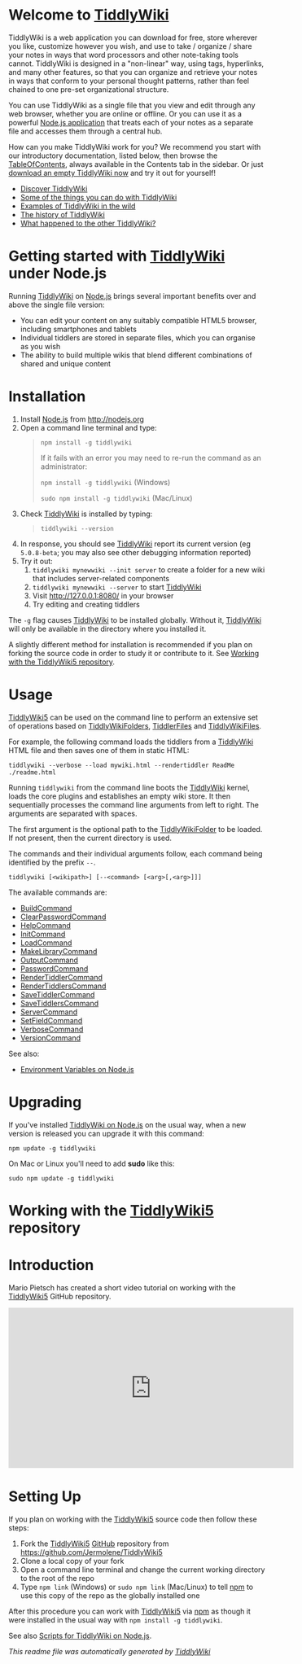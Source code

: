 <h1 class=''>Welcome to <a class='tc-tiddlylink tc-tiddlylink-resolves' href='http://tiddlywiki.com/static/TiddlyWiki.html'>TiddlyWiki</a></h1><p>TiddlyWiki is a web application you can download for free, store wherever you like, customize however you wish, and use to take / organize / share your notes in ways that word processors and other note-taking tools cannot. TiddlyWiki is designed in a &quot;non-linear&quot; way, using tags, hyperlinks, and many other features, so that you can organize and retrieve your notes in ways that conform to your personal thought patterns, rather than feel chained to one pre-set organizational structure.</p><p>You can use TiddlyWiki as a single file that you view and edit through any web browser, whether you are online or offline. Or you can use it as a powerful <a class='tc-tiddlylink tc-tiddlylink-resolves' href='http://tiddlywiki.com/static/Node.js.html'>Node.js application</a> that treats each of your notes as a separate file and accesses them through a central hub.</p><p>How can you make TiddlyWiki work for you? We recommend you start with our introductory documentation, listed below, then browse the <a class='tc-tiddlylink tc-tiddlylink-resolves' href='http://tiddlywiki.com/static/TableOfContents.html'>TableOfContents</a>, always available in the Contents tab in the sidebar. Or just <a class='tc-tiddlylink tc-tiddlylink-missing' href='http://tiddlywiki.com/static/Downloading%2520and%2520saving.html'>download an empty TiddlyWiki now</a> and try it out for yourself!</p><ul><li><a class='tc-tiddlylink tc-tiddlylink-resolves' href='http://tiddlywiki.com/static/Discover%2520TiddlyWiki.html'>Discover TiddlyWiki</a> </li><li><a class='tc-tiddlylink tc-tiddlylink-resolves' href='http://tiddlywiki.com/static/Some%2520of%2520the%2520things%2520you%2520can%2520do%2520with%2520TiddlyWiki.html'>Some of the things you can do with TiddlyWiki</a> </li><li><a class='tc-tiddlylink tc-tiddlylink-missing' href='http://tiddlywiki.com/static/Examples%2520of%2520TiddlyWiki%2520in%2520the%2520wild.html'>Examples of TiddlyWiki in the wild</a> </li><li><a class='tc-tiddlylink tc-tiddlylink-missing' href='http://tiddlywiki.com/static/The%2520history%2520of%2520TiddlyWiki.html'>The history of TiddlyWiki</a> </li><li><a class='tc-tiddlylink tc-tiddlylink-resolves' href='http://tiddlywiki.com/static/What%2520happened%2520to%2520the%2520other%2520TiddlyWiki%253F.html'>What happened to the other TiddlyWiki?</a></li></ul><h1 class=''>Getting started with <a class='tc-tiddlylink tc-tiddlylink-resolves' href='http://tiddlywiki.com/static/TiddlyWiki.html'>TiddlyWiki</a> under Node.js</h1><p>Running <a class='tc-tiddlylink tc-tiddlylink-resolves' href='http://tiddlywiki.com/static/TiddlyWiki.html'>TiddlyWiki</a> on <a class='tc-tiddlylink tc-tiddlylink-resolves' href='http://tiddlywiki.com/static/Node.js.html'>Node.js</a> brings several important benefits over and above the single file version:</p><ul><li>You can edit your content on any suitably compatible HTML5 browser, including smartphones and tablets</li><li>Individual tiddlers are stored in separate files, which you can organise as you wish</li><li>The ability to build multiple wikis that blend different combinations of shared and unique content</li></ul><h1 class=''>Installation</h1><ol><li>Install <a class='tc-tiddlylink tc-tiddlylink-resolves' href='http://tiddlywiki.com/static/Node.js.html'>Node.js</a> from <a class='tc-tiddlylink-external' href='http://nodejs.org' target='_blank'>http://nodejs.org</a></li><li>Open a command line terminal and type:<blockquote><p><code>npm install -g tiddlywiki</code></p><p>If it fails with an error you may need to re-run the command as an administrator:</p><p><code>npm install -g tiddlywiki</code> (Windows)</p><p><code>sudo npm install -g tiddlywiki</code> (Mac/Linux)</p></blockquote></li><li>Check <a class='tc-tiddlylink tc-tiddlylink-resolves' href='http://tiddlywiki.com/static/TiddlyWiki.html'>TiddlyWiki</a> is installed by typing:<blockquote><p><code>tiddlywiki --version</code></p></blockquote></li><li>In response, you should see <a class='tc-tiddlylink tc-tiddlylink-resolves' href='http://tiddlywiki.com/static/TiddlyWiki.html'>TiddlyWiki</a> report its current version (eg <code>5.0.8-beta</code>; you may also see other debugging information reported)</li><li>Try it out:<ol><li><code>tiddlywiki mynewwiki --init server</code> to create a folder for a new wiki that includes server-related components</li><li><code>tiddlywiki mynewwiki --server</code> to start <a class='tc-tiddlylink tc-tiddlylink-resolves' href='http://tiddlywiki.com/static/TiddlyWiki.html'>TiddlyWiki</a></li><li>Visit <a class='tc-tiddlylink-external' href='http://127.0.0.1:8080/' target='_blank'>http://127.0.0.1:8080/</a> in your browser</li><li>Try editing and creating tiddlers</li></ol></li></ol><p>The <code>-g</code> flag causes <a class='tc-tiddlylink tc-tiddlylink-resolves' href='http://tiddlywiki.com/static/TiddlyWiki.html'>TiddlyWiki</a> to be installed globally. Without it, <a class='tc-tiddlylink tc-tiddlylink-resolves' href='http://tiddlywiki.com/static/TiddlyWiki.html'>TiddlyWiki</a> will only be available in the directory where you installed it.</p><p>A slightly different method for installation is recommended if you plan on forking the source code in order to study it or contribute to it. See <a class='tc-tiddlylink tc-tiddlylink-resolves' href='http://tiddlywiki.com/static/Working%2520with%2520the%2520TiddlyWiki5%2520repository.html'>Working with the TiddlyWiki5 repository</a>.
</p><h1 class=''>Usage</h1><p><a class='tc-tiddlylink tc-tiddlylink-resolves' href='http://tiddlywiki.com/static/TiddlyWiki5.html'>TiddlyWiki5</a> can be used on the command line to perform an extensive set of operations based on <a class='tc-tiddlylink tc-tiddlylink-resolves' href='http://tiddlywiki.com/static/TiddlyWikiFolders.html'>TiddlyWikiFolders</a>, <a class='tc-tiddlylink tc-tiddlylink-resolves' href='http://tiddlywiki.com/static/TiddlerFiles.html'>TiddlerFiles</a> and <a class='tc-tiddlylink tc-tiddlylink-missing' href='http://tiddlywiki.com/static/TiddlyWikiFiles.html'>TiddlyWikiFiles</a>.</p><p>For example, the following command loads the tiddlers from a <a class='tc-tiddlylink tc-tiddlylink-resolves' href='http://tiddlywiki.com/static/TiddlyWiki.html'>TiddlyWiki</a> HTML file and then saves one of them in static HTML:</p><pre><code>tiddlywiki --verbose --load mywiki.html --rendertiddler ReadMe ./readme.html</code></pre><p>Running <code>tiddlywiki</code> from the command line boots the <a class='tc-tiddlylink tc-tiddlylink-resolves' href='http://tiddlywiki.com/static/TiddlyWiki.html'>TiddlyWiki</a> kernel, loads the core plugins and establishes an empty wiki store. It then sequentially processes the command line arguments from left to right. The arguments are separated with spaces.</p><p>The first argument is the optional path to the <a class='tc-tiddlylink tc-tiddlylink-resolves' href='http://tiddlywiki.com/static/TiddlyWikiFolders.html'>TiddlyWikiFolder</a> to be loaded. If not present, then the current directory is used.</p><p>The commands and their individual arguments follow, each command being identified by the prefix <code>--</code>.</p><pre><code>tiddlywiki [&lt;wikipath&gt;] [--&lt;command&gt; [&lt;arg&gt;[,&lt;arg&gt;]]]</code></pre><p>The available commands are:</p><p><ul><li><a class='tc-tiddlylink tc-tiddlylink-resolves' href='http://tiddlywiki.com/static/BuildCommand.html'>BuildCommand</a></li><li><a class='tc-tiddlylink tc-tiddlylink-resolves' href='http://tiddlywiki.com/static/ClearPasswordCommand.html'>ClearPasswordCommand</a></li><li><a class='tc-tiddlylink tc-tiddlylink-resolves' href='http://tiddlywiki.com/static/HelpCommand.html'>HelpCommand</a></li><li><a class='tc-tiddlylink tc-tiddlylink-resolves' href='http://tiddlywiki.com/static/InitCommand.html'>InitCommand</a></li><li><a class='tc-tiddlylink tc-tiddlylink-resolves' href='http://tiddlywiki.com/static/LoadCommand.html'>LoadCommand</a></li><li><a class='tc-tiddlylink tc-tiddlylink-resolves' href='http://tiddlywiki.com/static/MakeLibraryCommand.html'>MakeLibraryCommand</a></li><li><a class='tc-tiddlylink tc-tiddlylink-resolves' href='http://tiddlywiki.com/static/OutputCommand.html'>OutputCommand</a></li><li><a class='tc-tiddlylink tc-tiddlylink-resolves' href='http://tiddlywiki.com/static/PasswordCommand.html'>PasswordCommand</a></li><li><a class='tc-tiddlylink tc-tiddlylink-resolves' href='http://tiddlywiki.com/static/RenderTiddlerCommand.html'>RenderTiddlerCommand</a></li><li><a class='tc-tiddlylink tc-tiddlylink-resolves' href='http://tiddlywiki.com/static/RenderTiddlersCommand.html'>RenderTiddlersCommand</a></li><li><a class='tc-tiddlylink tc-tiddlylink-resolves' href='http://tiddlywiki.com/static/SaveTiddlerCommand.html'>SaveTiddlerCommand</a></li><li><a class='tc-tiddlylink tc-tiddlylink-resolves' href='http://tiddlywiki.com/static/SaveTiddlersCommand.html'>SaveTiddlersCommand</a></li><li><a class='tc-tiddlylink tc-tiddlylink-resolves' href='http://tiddlywiki.com/static/ServerCommand.html'>ServerCommand</a></li><li><a class='tc-tiddlylink tc-tiddlylink-resolves' href='http://tiddlywiki.com/static/SetFieldCommand.html'>SetFieldCommand</a></li><li><a class='tc-tiddlylink tc-tiddlylink-resolves' href='http://tiddlywiki.com/static/VerboseCommand.html'>VerboseCommand</a></li><li><a class='tc-tiddlylink tc-tiddlylink-resolves' href='http://tiddlywiki.com/static/VersionCommand.html'>VersionCommand</a></li></ul></p><p>See also:</p><ul><li><a class='tc-tiddlylink tc-tiddlylink-resolves' href='http://tiddlywiki.com/static/Environment%2520Variables%2520on%2520Node.js.html'>Environment Variables on Node.js</a></li></ul><h1 class=''>Upgrading</h1><p>If you've installed <a class='tc-tiddlylink tc-tiddlylink-resolves' href='http://tiddlywiki.com/static/TiddlyWiki%2520on%2520Node.js.html'>TiddlyWiki on Node.js</a> on the usual way, when a new version is released you can upgrade it with this command:</p><pre><code>npm update -g tiddlywiki</code></pre><p>On Mac or Linux you'll need to add <strong>sudo</strong> like this:</p><pre><code>sudo npm update -g tiddlywiki</code></pre><h1 class=''>Working with the <a class='tc-tiddlylink tc-tiddlylink-resolves' href='http://tiddlywiki.com/static/TiddlyWiki5.html'>TiddlyWiki5</a> repository</h1><h1 class=''>Introduction</h1><p>Mario Pietsch has created a short video tutorial on working with the <a class='tc-tiddlylink tc-tiddlylink-resolves' href='http://tiddlywiki.com/static/TiddlyWiki5.html'>TiddlyWiki5</a> GitHub repository.</p><p><iframe allowfullscreen='true' frameborder='0' height='315' src='http://www.youtube.com/embed/6ElUruH92tc' width='560'></iframe></p><h1 class=''>Setting Up</h1><p>If you plan on working with the <a class='tc-tiddlylink tc-tiddlylink-resolves' href='http://tiddlywiki.com/static/TiddlyWiki5.html'>TiddlyWiki5</a> source code then follow these steps:</p><ol><li>Fork the <a class='tc-tiddlylink tc-tiddlylink-resolves' href='http://tiddlywiki.com/static/TiddlyWiki5.html'>TiddlyWiki5</a> <a class='tc-tiddlylink tc-tiddlylink-missing' href='http://tiddlywiki.com/static/GitHub.html'>GitHub</a> repository from <a class='tc-tiddlylink-external' href='https://github.com/Jermolene/TiddlyWiki5' target='_blank'>https://github.com/Jermolene/TiddlyWiki5</a></li><li>Clone a local copy of your fork</li><li>Open a command line terminal and change the current working directory to the root of the repo</li><li>Type <code>npm link</code> (Windows) or <code>sudo npm link</code> (Mac/Linux) to tell <a class='tc-tiddlylink tc-tiddlylink-missing' href='http://tiddlywiki.com/static/npm.html'>npm</a> to use this copy of the repo as the globally installed one</li></ol><p>After this procedure you can work with <a class='tc-tiddlylink tc-tiddlylink-resolves' href='http://tiddlywiki.com/static/TiddlyWiki5.html'>TiddlyWiki5</a> via <a class='tc-tiddlylink tc-tiddlylink-missing' href='http://tiddlywiki.com/static/npm.html'>npm</a> as though it were installed in the usual way with <code>npm install -g tiddlywiki</code>.</p><p>See also <a class='tc-tiddlylink tc-tiddlylink-resolves' href='http://tiddlywiki.com/static/Scripts%2520for%2520TiddlyWiki%2520on%2520Node.js.html'>Scripts for TiddlyWiki on Node.js</a>.</p><p><em>This readme file was automatically generated by <a class='tc-tiddlylink tc-tiddlylink-resolves' href='http://tiddlywiki.com/static/TiddlyWiki.html'>TiddlyWiki</a></em>
</p>
